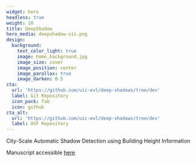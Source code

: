 ```yaml
---
widget: hero
headless: true
weight: 10
title: DeepShadow
hero_media: deepshadow-vis.png
design:
  background:
    text_color_light: true
    image: home_background.jpg
    image_size: cover
    image_position: center
    image_parallax: true
    image_darken: 0.5
cta:
  url: 'https://github.com/uic-evl/deep-shadows/tree/dev'
  label: Git Repository
  icon_pack: fab
  icon: github
cta_alt:
  url: 'https://github.com/uic-evl/deep-shadows/tree/dev'
  label: OSF Repository
---
```


City-Scale Automatic Shadow Detection using Building Height Information  

Manuscript accessible [here]('https://github.com/uic-evl/deep-shadows/tree/dev')
